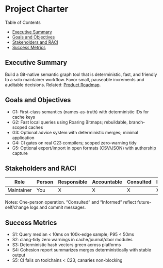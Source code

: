 # Project Charter

Table of Contents
- [Executive Summary](#executive-summary)
- [Goals and Objectives](#goals-and-objectives)
- [Stakeholders and RACI](#stakeholders-and-raci)
- [Success Metrics](#success-metrics)

## Executive Summary
Build a Git-native semantic graph tool that is deterministic, fast, and friendly to a solo maintainer workflow. Favor small, pauseable increments and auditable decisions. Related: [Product Roadmap](../planning/Product_Roadmap.md).

## Goals and Objectives
- G1: First-class semantics (names-as-truth) with deterministic IDs for cache keys
- G2: Fast local queries using Roaring Bitmaps; rebuildable, branch-scoped caches
- G3: Optional advice system with deterministic merges; minimal application
- G4: CI gates on real C23 compilers; scoped zero-warning tidy
- G5: Optional export/import in open formats (CSV/JSON) with authorship capture

## Stakeholders and RACI

| Role | Person | Responsible | Accountable | Consulted | Informed |
|------|--------|-------------|------------|-----------|----------|
| Maintainer | You | X | X | X | X |

Notes: One-person operation. “Consulted” and “Informed” reflect future-self/change logs and commit messages.

## Success Metrics
- S1: Query median < 10ms on 100k-edge sample; P95 < 50ms
- S2: clang-tidy zero warnings in cache/journal/cbor modules
- S3: Deterministic hash vectors green across platforms
- S4: Cohesion report summarizes merges deterministically with stable output
- S5: CI fails on toolchains < C23; canaries non-blocking
